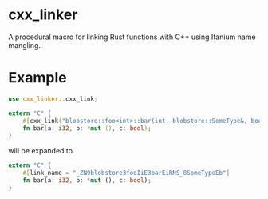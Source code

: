 # cxx_linker
A procedural macro for linking Rust functions with C++ using Itanium name mangling.
# Example
```rust
use cxx_linker::cxx_link;

extern "C" {
    #[cxx_link("blobstore::foo<int>::bar(int, blobstore::SomeType&, bool)")
    fn bar(a: i32, b: *mut (), c: bool);
}
```
will be expanded to
```rust
extern "C" {
    #[link_name = "_ZN9blobstore3fooIiE3barEiRNS_8SomeTypeEb"]
    fn bar(a: i32, b: *mut (), c: bool);
}
```
